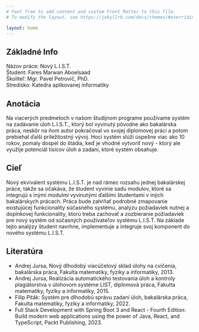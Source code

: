 ```yaml
---
# Feel free to add content and custom Front Matter to this file.
# To modify the layout, see https://jekyllrb.com/docs/themes/#overriding-theme-defaults

layout: home
---
```


## Základné Info

Názov práce: Nový L.I.S.T.  
Študent: Fares Marwan Aboelsaad  
Školiteľ: Mgr. Pavel Petrovič, PhD.  
Stredisko: Katedra aplikovanej informatiky  

## Anotácia

Na viacerých predmetoch v našom študijnom programe používame systém na zadávanie úloh L.I.S.T., ktorý bol vyvinutý pôvodne ako bakalárska práca, neskôr na ňom autor pokračoval vo svojej diplomovej práci a potom prebiehal ďalší príležitostný vývoj. Hoci systém slúži úspešne viac ako 10 rokov, pomaly dospel do štádia, keď je vhodné vytvoriť nový - ktorý ale využije potenciál tisícov úloh a zadaní, ktoré systém obsahuje.  

## Cieľ

 Nový ekvivalent systému L.I.S.T. je nad rámec rozsahu jednej bakalárskej práce, takže sa očakáva, že študent vyvinie sadu modulov, ktoré sa integrujú s inými modulmi vyvinutými ďalšími študentami v iných bakalárskych prácach. Práca bude zahŕňať podrobné zmapovanie existujúcej funkcionality súčasného systému, analýzu požiadaviek nutnej a doplnkovej funkcionality, ktorú treba zachovať a zozbieranie požiadaviek pre nový systém od súčasných používateľov systému L.I.S.T. Na základe tejto analýzy študent navrhne, implementuje a integruje svoj komponent do nového systému L.I.S.T.

## Literatúra

- Andrej Jursa, Nový dlhodobý viacúčelový sklad úlohy na cvičenia, bakalárska práca, Fakulta matematiky, fyziky a informatiky, 2013.
- Andrej Jursa, Realizácia automatického testovania úloh a kontroly plagiátorstva v úlohovom systéme LIST, diplomová práca, Fakulta matematiky, fyziky a informatiky, 2015.
- Filip Piták: Systém pre dlhodobú správu zadaní úloh, bakalárska práca, Fakulta matematiky, fyziky a informatiky, 2022.
- Full Stack Development with Spring Boot 3 and React - Fourth Edition: Build modern web applications using the power of Java, React, and TypeScript, Packt Publishing, 2023.
